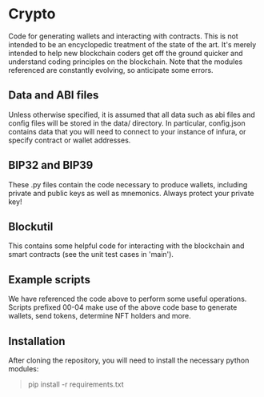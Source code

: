# Crypto
Code for generating wallets and interacting with contracts.  This is not intended to be an encyclopedic treatment of the state of the art.  It's merely intended to help new blockchain coders get off the ground quicker and understand coding principles on the blockchain.  Note that the modules referenced are constantly evolving, so anticipate some errors.

## Data and ABI files
Unless otherwise specified, it is assumed that all data such as abi files and config files will be stored in the data/ directory.  In particular, config.json contains data that you will need to connect to your instance of infura, or specify contract or wallet addresses.

## BIP32 and BIP39
These .py files contain the code necessary to produce wallets, including private and public keys as well as mnemonics.  Always protect your private key!

## Blockutil
This contains some helpful code for interacting with the blockchain and smart contracts (see the unit test cases in 'main').

## Example scripts
We have referenced the code above to perform some useful operations.  Scripts prefixed 00-04 make use of the above code base to generate wallets, send tokens, determine NFT holders and more.

## Installation
After cloning the repository, you will need to install the necessary python modules:

> pip install -r requirements.txt
